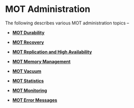# MOT Administration<a name="EN-US_TOPIC_0289900637"></a>

The following describes various MOT administration topics –

-   **[MOT Durability](mot-durability.md)**  

-   **[MOT Recovery](mot-recovery.md)**  

-   **[MOT Replication and High Availability](mot-replication-and-high-availability.md)**  

-   **[MOT Memory Management](mot-memory-management.md)**  

-   **[MOT Vacuum](mot-vacuum.md)**  

-   **[MOT Statistics](mot-statistics.md)**  

-   **[MOT Monitoring](mot-monitoring.md)**  

-   **[MOT Error Messages](mot-error-messages.md)**  


